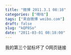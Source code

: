```yaml
---
title: "微博 2011.3.1 08:18"
categories: ["嘀咕"]
tags: ["来自微博 weibo.com"]
draft: false
slug: "kQP8So"
date: "2011-03-01 08:18:00"
---
```


<p>我的第三个鼠标坏了 O网页链接 ​​​​</p>
